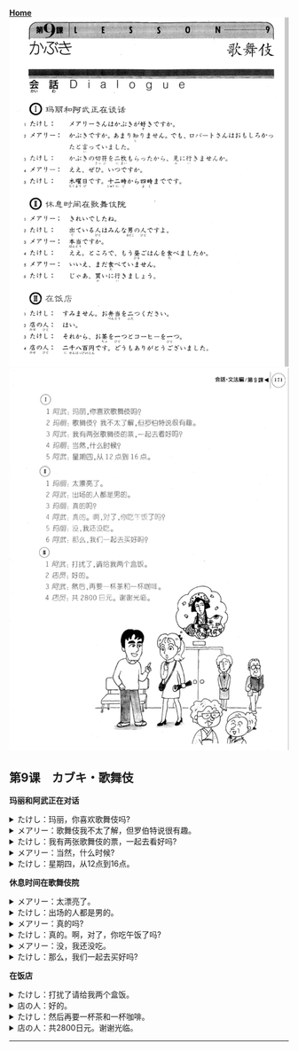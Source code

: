 **[Home](../Menu.md)**
![](src/09-1.PNG)
![](src/09-2.PNG)
## 第9课　カブキ・歌舞伎
**玛丽和阿武正在对话**
<details>
<summary>
たけし：玛丽，你喜欢歌舞伎吗?</summary>

メアリーさんはかぶきが好きですか。
</details>

<details>
<summary>
メアリー：歌舞伎我不太了解，但罗伯特说很有趣。</summary>

かぶきですか。あまり知りません。でも、ロバートさんはおもしろかったといっていました。
</details>

<details>
<summary>
たけし：我有两张歌舞伎的票，一起去看好吗?</summary>

かぶきの切っ符を二枚もらったから、見に行きませんか。
</details>

<details>
<summary>
メアリー：当然，什么时候?</summary>

ええ、ぜひ。いつですか。
</details>

<details>
<summary>
たけし：星期四，从12点到16点。</summary>

木曜日です。十二時から四時までです。
</details>

**休息时间在歌舞伎院**
<details>
<summary>
メアリー：太漂亮了。</summary>

きれいでしたね。
</details>

<details>
<summary>
たけし：出场的人都是男的。</summary>

出ている人はみんな男の人ですよ。
</details>

<details>
<summary>
メアリー：真的吗?</summary>

本当ですか。
</details>

<details>
<summary>
たけし：真的。啊，对了，你吃午饭了吗?</summary>

ええ。ところで、もう昼ごはんを食べましたか。
</details>

<details>
<summary>
メアリー：没，我还没吃。</summary>

いいえ、まだ食べたいません。
</details>

<details>
<summary>
たけし：那么，我们一起去买好吗?</summary>

じゃあ、買いに行きましょう。
</details>

**在饭店**
<details>
<summary>
たけし：打扰了请给我两个盒饭。</summary>

すみません。お弁当を二つください。
</details>

<details>
<summary>
店の人：好的。</summary>

はい。
</details>

<details>
<summary>
たけし：然后再要一杯茶和一杯咖啡。</summary>

それから、お茶を一つとコーヒーを一つ。
</details>

<details>
<summary>
店の人：共2800日元。谢谢光临。</summary>

二千八百円です。どうもありがとうございました。
</details>

---
